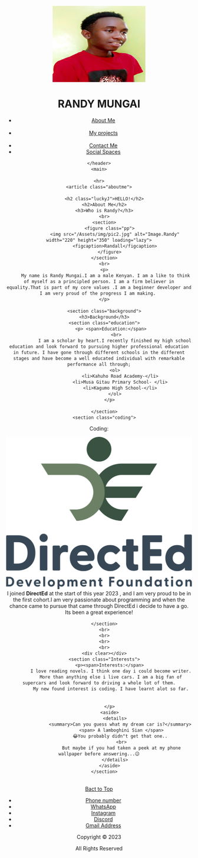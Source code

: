 <!DOCTYPE html>
<html lang="en">
<head>
    <meta charset="UTF-8">
    <meta http-equiv="X-UA-Compatible" content="IE=edge">
    <meta name="viewport" content="width=device-width, initial-scale=1.0">
    <meta name="author" content="Randy Mungai">
    <meta name="description" content="An official website about Myself">
    <title>Randall M.</title>
    <link rel="shortcut icon" href="/Assets/img/12447424974_9ed3fcb4d8_b.jpg" type="image/x-icon">
    <link rel="stylesheet" href="/src/input.css">
    
</head>
<body>
    <header class="header">
       <figure class="pic" id="card"> 
<img  src="/Assets/img/Snapchat-1.jpg" alt="Profile Pic" width="252" height="206">
</figure>
 <h1 class="heading">RANDY MUNGAI </h1>
 <nav aria-label="navigate-page" class="firstnav">
    <ul class="nav__ul">
        <li> 
            <a href="#aboutme">About Me</a>
        </li>
        <br>
        <li> 
            <a href="projects.html">My projects</a>
        </li>
        <br>
        <li> 
            <a href="contact.html">Contact Me</a>
        </li>
        <li> 
            <a href="#footer">Social Spaces</a>
        </li>
    </ul>
 </nav>

    </header>
    <main>

    <hr>
    <article class="aboutme">

        <h2 class="luckyJ">HELLO!</h2>
        <h2>About Me</h2>
        <h3>Who is Randy?</h3>
        <br>
        <section>
            <figure class="pp">
                <img src="/Assets/img/pic2.jpg" alt="Image.Randy" width="220" height="350" loading="lazy">
                <figcaption>Randall</figcaption>
            </figure>
        </section>
        <br>
        <p>
         My name is Randy Mungai.I am a male Kenyan. I am a like to think of myself as a principled person. I am a firm believer in equality.That is part of my core values .I am a beginner developer and I am very proud of the progress I am making. 
        </p>
        
        <section class="background">
        <h3>Background</h3>
        <section class="education">
             <p> <span>Education:</span>
                 <br>
                I am a scholar by heart.I recently finished my high school education and look forward to pursuing higher professional education in future. I have gone through different schools in the different stages and have become a well educated individual with remarkable performance all through;
                <ol>
                    <li>Kahuho Road Academy-</li>
                    <li>Musa Gitau Primary School- </li>
                    <li>Kagumo High School-</li>
                </ol>
            </p>
         
        </section>
        <section class="coding">
<p> <span>Coding:</span>
  <br>
  <div class="block left">
    <img src="/Assets/img/image02.png" alt="DirectDev Logo">
  </div>
  I joined <strong>DirectEd</strong> at the start of this year 2023 , and I am very proud to be in the first cohort.I am very passionate about programming and when the chance came to pursue that came through DirectEd i decide to have a go. Its been a great experience!
            </p>
            
        </section>
        <br>
        <br>
        <br>
        <br>
        <div clear></div>
        <section class="Interests">
            <p><span>Interests:</span>
             I love reading novels. I think one day i could become writer.
             More than anything else i live cars. I am a big fan of supercars and look forward to driving a whole lot of them.
             My new found interest is coding. I have learnt alot so far.

                
            </p>
            <aside>
                <details>
                    <summary>Can you guess what my dream car is?</summary>
                     <span> A lamboghini Sian </span>
                     😂You probably didn"t get that one.. 
                     <br>
                     But maybe if you had taken a peek at my phone wallpaper before answering...😉
                </details>
            </aside>
        </section>
</section>
    </article> 
    <br>
    <a href="#">Bact to Top</a>
    <br>
</main>
<footer class="footer flex-row">
    <nav class="footer flex-row justify-center">
        <ul class="footer__ul">
        <li>
            <a href="tel:+254728805364">Phone number</a>
         </li>
        <li>
             <a href="https://wa.me/+254770522441">WhatsApp</a>
            </li>
        <li>
            <a href="https://ig.me/m/@6hady0.0">Instagram</a>
        </li>
        <li>
            <a href="discordapp.com/users/joeyR#7077">Discord</a>
        </li>
        <li>
            <a href="mailto:randymungai@gmail.com">Gmail Address</a>
        </li>
    </ul>
    </nav>
<div>
    <p class="text-right"> Copyright &copy; <span class="italic" >2023</span></p>
    <p class="text-right">All Rights Reserved</p>
</div>

</footer>
</body>
</html>
